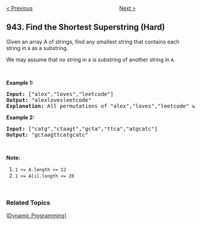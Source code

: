 <!--|This file generated by command(leetcode description); DO NOT EDIT.    |-->
<!--+----------------------------------------------------------------------+-->
<!--|@author    openset <openset.wang@gmail.com>                           |-->
<!--|@link      https://github.com/openset                                 |-->
<!--|@home      https://github.com/openset/leetcode                        |-->
<!--+----------------------------------------------------------------------+-->

[< Previous](https://github.com/openset/leetcode/tree/master/problems/di-string-match "DI String Match")
　　　　　　　　　　　　　　　　
[Next >](https://github.com/openset/leetcode/tree/master/problems/delete-columns-to-make-sorted "Delete Columns to Make Sorted")

## 943. Find the Shortest Superstring (Hard)

<p>Given an array A of strings, find any&nbsp;smallest string that contains each string in <code>A</code> as a&nbsp;substring.</p>

<p>We may assume that no string in <code>A</code> is substring of another string in <code>A</code>.</p>

<div>&nbsp;</div>

<div>
<p><strong>Example 1:</strong></p>

<pre>
<strong>Input: </strong><span id="example-input-1-1">[&quot;alex&quot;,&quot;loves&quot;,&quot;leetcode&quot;]</span>
<strong>Output: </strong><span id="example-output-1">&quot;alexlovesleetcode&quot;</span>
<strong>Explanation: </strong>All permutations of &quot;alex&quot;,&quot;loves&quot;,&quot;leetcode&quot; would also be accepted.
</pre>

<div>
<p><strong>Example 2:</strong></p>

<pre>
<strong>Input: </strong><span id="example-input-2-1">[&quot;catg&quot;,&quot;ctaagt&quot;,&quot;gcta&quot;,&quot;ttca&quot;,&quot;atgcatc&quot;]</span>
<strong>Output: </strong><span id="example-output-2">&quot;gctaagttcatgcatc&quot;</span></pre>

<p>&nbsp;</p>
</div>
</div>

<p><strong>Note:</strong></p>

<ol>
	<li><code>1 &lt;= A.length &lt;= 12</code></li>
	<li><code>1 &lt;= A[i].length &lt;= 20</code></li>
</ol>

<div>
<div>&nbsp;</div>
</div>

### Related Topics
  [[Dynamic Programming](https://github.com/openset/leetcode/tree/master/tag/dynamic-programming/README.md)]
